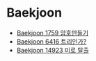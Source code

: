 # Baekjoon

* [Baekjoon 1759 암호만들기](/Algorithm/Baekjoon/p1759)
* [Baekjoon 6416 트리인가?](/Algorithm/Baekjoon/p6416)
* [Baekjoon 14923 미로 탈출](/Algorithm/Baekjoon/p14923)